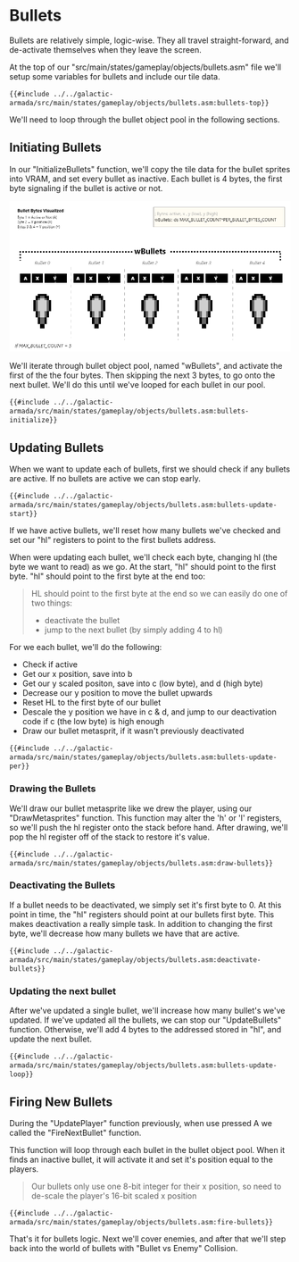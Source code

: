 # Bullets

Bullets are relatively simple, logic-wise. They all travel straight-forward, and de-activate themselves when they leave the screen.

At the top of our "src/main/states/gameplay/objects/bullets.asm" file we'll setup some variables for bullets and include our tile data.

```rgbasm,linenos,start={{#line_no_of "" ../../galactic-armada/src/main/states/gameplay/objects/bullets.asm:bullets-top}}
{{#include ../../galactic-armada/src/main/states/gameplay/objects/bullets.asm:bullets-top}}
```

We'll need to loop through the bullet object pool in the following sections. 

## Initiating Bullets

In our "InitializeBullets" function, we'll copy the tile data for the bullet sprites into VRAM, and set every bullet as inactive. Each bullet is 4 bytes, the first byte signaling if the bullet is active or not. 

![BulletBytesVisualized.png](../assets/part3/img/BulletBytesVisualized.png)

We'll iterate through bullet object pool, named "wBullets", and activate the first of the the four bytes. Then skipping the next 3 bytes, to go onto the next bullet. We'll do this until we've looped for each bullet in our pool.

```rgbasm,linenos,start={{#line_no_of "" ../../galactic-armada/src/main/states/gameplay/objects/bullets.asm:bullets-initialize}}
{{#include ../../galactic-armada/src/main/states/gameplay/objects/bullets.asm:bullets-initialize}}
```

## Updating Bullets

When we want to update each of bullets, first we should check if any bullets are active. If no bullets are active we can stop early.

```rgbasm,linenos,start={{#line_no_of "" ../../galactic-armada/src/main/states/gameplay/objects/bullets.asm:bullets-update-start}}
{{#include ../../galactic-armada/src/main/states/gameplay/objects/bullets.asm:bullets-update-start}}
```

If we have active bullets, we'll reset how many bullets we've checked and set our "hl" registers to point to the first bullets address. 

When were updating each bullet, we'll check each byte, changing hl (the byte we want to read) as we go. At the start, "hl" should point to the first byte. "hl" should point to the first byte at the end too:

> HL should point to the first byte at the end so we can easily do one of two things:
> * deactivate the bullet
> * jump to the next bullet (by simply adding 4 to hl)

For we each bullet, we'll do the following:

* Check if active
* Get our x position, save into b
* Get our y scaled positon, save into c (low byte), and d (high byte)
* Decrease our y position to move the bullet upwards
* Reset HL to the first byte of our bullet
* Descale the y position we have in c & d, and jump to our deactivation code if c (the low byte) is high enough
* Draw our bullet metasprit, if it wasn't previously deactivated

```rgbasm,linenos,start={{#line_no_of "" ../../galactic-armada/src/main/states/gameplay/objects/bullets.asm:bullets-update-per}}
{{#include ../../galactic-armada/src/main/states/gameplay/objects/bullets.asm:bullets-update-per}}
```

### Drawing the Bullets

We'll draw our bullet metasprite like we drew the player, using our "DrawMetasprites" function. This function may alter the 'h' or 'l' registers, so we'll push the hl register onto the stack before hand. After drawing, we'll pop the hl register off of the stack to restore it's value.

```rgbasm,linenos,start={{#line_no_of "" ../../galactic-armada/src/main/states/gameplay/objects/bullets.asm:draw-bullets}}
{{#include ../../galactic-armada/src/main/states/gameplay/objects/bullets.asm:draw-bullets}}
```

### Deactivating the Bullets

If a bullet needs to be deactivated, we simply set it's first byte to 0. At this point in time, the "hl" registers should point at our bullets first byte. This makes deactivation a really simple task. In addition to changing the first byte, we'll decrease how many bullets we have that are active.

```rgbasm,linenos,start={{#line_no_of "" ../../galactic-armada/src/main/states/gameplay/objects/bullets.asm:deactivate-bullets}}
{{#include ../../galactic-armada/src/main/states/gameplay/objects/bullets.asm:deactivate-bullets}}
```


### Updating the next bullet

After we've updated a single bullet, we'll increase how many bullet's we've updated. If we've updated all the bullets, we can stop our "UpdateBullets" function. Otherwise, we'll add 4 bytes to the addressed stored in "hl", and update the next bullet.

```rgbasm,linenos,start={{#line_no_of "" ../../galactic-armada/src/main/states/gameplay/objects/bullets.asm:bullets-update-loop}}
{{#include ../../galactic-armada/src/main/states/gameplay/objects/bullets.asm:bullets-update-loop}}
```


## Firing New Bullets

During the "UpdatePlayer" function previously, when use pressed A we called the "FireNextBullet" function.

This function will loop through each bullet in the bullet object pool. When it finds an inactive bullet, it will activate it and set it's position equal to the players.

> Our bullets only use one 8-bit integer for their x position, so need to de-scale the player's 16-bit scaled x position

```rgbasm,linenos,start={{#line_no_of "" ../../galactic-armada/src/main/states/gameplay/objects/bullets.asm:fire-bullets}}
{{#include ../../galactic-armada/src/main/states/gameplay/objects/bullets.asm:fire-bullets}}
```

That's it for bullets logic. Next we'll cover enemies, and after that we'll step back into the world of bullets with "Bullet vs Enemy" Collision.